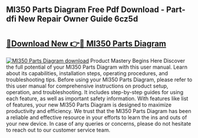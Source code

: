 ## Ml350 Parts Diagram Free Pdf Download - Part-dfi New Repair Owner Guide 6cz5d

# <h2><a href="http://dftvrtj.blite.top/?on=Ml350+Parts+Diagram">🔗Download New 👉🔴 Ml350 Parts Diagram</a></h2>

[![Ml350 Parts Diagram download](https://i.imgur.com/lujVjoI.png)](http://dftvrtj.blite.top/?on=Ml350+Parts+Diagram)
Product Mastery Begins Here Discover the full potential of your Ml350 Parts Diagram with this user manual. Learn about its capabilities, installation steps, operating procedures, and troubleshooting tips. Before using your Ml350 Parts Diagram, please refer to this user manual for comprehensive instructions on product setup, operation, and troubleshooting. It includes step-by-step guides for using each feature, as well as important safety information. With features like list of features, your new Ml350 Parts Diagram is designed to maximize productivity and efficiency. We trust that the Ml350 Parts Diagram has been a reliable and effective resource in your efforts to learn the ins and outs of your new device. In case of any queries or concerns, please do not hesitate to reach out to our customer service team.
